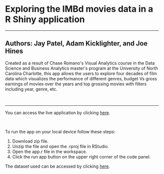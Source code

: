 # Exploring the IMBd movies data in a R Shiny application 


---


## Authors: Jay Patel, Adam Kicklighter, and Joe Hines

Created as a result of Chase Romano's Visual Analytics course in the Data Science and Business Analytics master's program at the University of North Carolina Charlotte, this app allows the users to explore four decades of film data which visualizes the performance of different genres, budget Vs gross earnings of movies over the years and top grossing movies with filters including year, genre, etc. 

<br>

---

You can access the live application by clicking [here](https://lk9aaw-jay-patel.shinyapps.io/IMDb_Movies_R_Shiny/).

<br>

To run the app on your local device follow these steps:
1) Download zip file.
2) Unzip the file and open the .rproj file in RStudio.
3) Open the app.r file in the workspace.
4) Click the run app button on the upper right corner of the code panel.

The dataset used can be accessed by clicking [here](https://www.kaggle.com/datasets/danielgrijalvas/movies).

